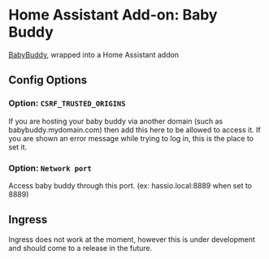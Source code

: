 # Home Assistant Add-on: Baby Buddy
[BabyBuddy](https://github.com/ryanhatfield/babybuddy), wrapped into a Home Assistant addon

## Config Options

### Option: `CSRF_TRUSTED_ORIGINS`

If you are hosting your baby buddy via another domain (such as babybuddy.mydomain.com) then add this here to be allowed to access it. If you are shown an error message while trying to log in, this is the place to set it.

### Option: `Network port`

Access baby buddy through this port. (ex: hassio.local:8889 when set to 8889)

## Ingress
Ingress does not work at the moment, however this is under development and should come to a release in the future.